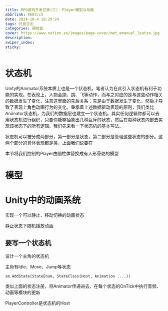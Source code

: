 ```yaml
---
title: RPG游戏开发记录(三)：Player模型与动画
abbrlink: 8601cc5
date: 2024-10-4 18:29:24
tags: 开发日志
categories: 硬技能
cover: https://www.notion.so/images/page-cover/met_emanuel_leutze.jpg
description:
swiper_index:
sticky:
---
```


# 状态机

Unity的Animator系统本质上也是一个状态机，笔者认为在此引入状态机有利于功能的实现。在表现上，人物会跑、跳、飞等动作，而与之对应的是与这些动作相关的数据发生了变化，注意这里面的先后关系：先是由于数据发生了变化，然后才导致了表现上角色动画行为的变化。秉承着上述数据驱动表现的原则，我们类比Animator状态机，为我们的数据层也建立一个状态机。其实任何逻辑你都可以去用状态机进行组织，只要你能够抽象出几种互斥的状态，然后在每种状态内部去实现该状态下的所有逻辑。我们先来看一下状态机的基本写法。

状态机可以被分成两部分，第一部分是状态，第二部分是管理这些状态的部分。这两个部分的具体表现都是类，上面我们说要在



本节将我们控制的Player由圆柱体替换成有人形骨骼的模型

# 模型

# Unity中的动画系统

实现一个可以静止、移动切换的动画状态

静止状态下随机播放动画

## 要写一个状态机

设计一个主角的状态机

主角有Idle、Move、Jump等状态

```
sm.AddState(StateEnum, StateClass(Host, Animation ....))
```
类似上面的状态注册，将Animator传递进去，在每个状态的OnTick中执行音频、动画等模块的更新

PlayerController是状态机的Host

## 

